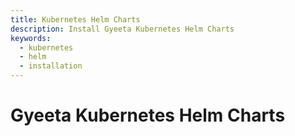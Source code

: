 ```yaml
---
title: Kubernetes Helm Charts
description: Install Gyeeta Kubernetes Helm Charts
keywords:
  - kubernetes
  - helm
  - installation
---
```


# Gyeeta Kubernetes Helm Charts



